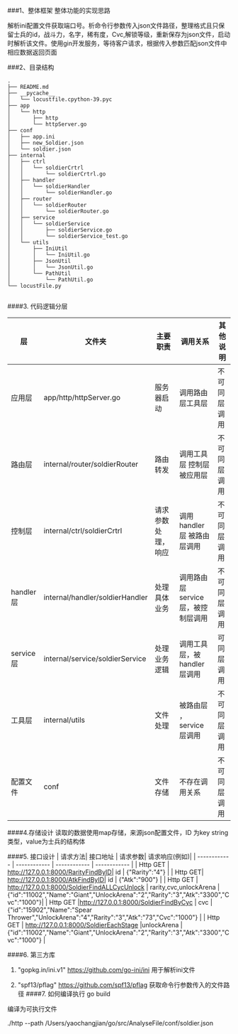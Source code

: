 
###1、整体框架
整体功能的实现思路

解析ini配置文件获取端口号。析命令行参数传入json文件路径，整理格式且只保留士兵的id，战斗力，名字，稀有度，Cvc,解锁等级，重新保存为json文件，启动时解析该文件。使用gin开发服务，等待客户请求，根据传入参数匹配json文件中相应数据返回页面

###2、目录结构
```
.
├── README.md
├── __pycache__
│   └── locustfile.cpython-39.pyc
├── app
│   └── http
│       ├── http
│       └── httpServer.go
├── conf
│   ├── app.ini
│   ├── new_Soldier.json
│   └── soldier.json
├── internal
│   ├── ctrl
│   │   └── soldierCrtrl
│   │       └── soldierCrtrl.go
│   ├── handler
│   │   └── soldierHandler
│   │       └── soldierHandler.go
│   ├── router
│   │   └── soldierRouter
│   │       └── soldierRouter.go
│   ├── service
│   │   └── soldierService
│   │       ├── soldierService.go
│   │       └── soldierService_test.go
│   └── utils
│       ├── IniUtil
│       │   └── IniUtil.go
│       ├── JsonUtil
│       │   └── JsonUtil.go
│       └── PathUtil
│           └── PathUtil.go
└── locustFile.py


```

####3. 代码逻辑分层




|层|文件夹|主要职责|调用关系|其他说明|
| ------------ | ------------ | ------------ | ------------ | ------------ |
|应用层 |app/http/httpServer.go  |服务器启动 |调用路由层工具层   |不可同层调用
|路由层 |internal/router/soldierRouter  |路由转发 | 调用工具层 控制层 被应用层   |不可同层调用
|控制层 |internal/ctrl/soldierCrtrl  |请求参数处理，响应 | 调用handler层 被路由层调用    |不可同层调用
|handler层 |internal/handler/soldierHandler  |处理具体业务 | 调用路由层service层，被控制层调用    |不可同层调用
|service层   |internal/service/soldierService  |处理业务逻辑 | 调用工具层，被handler层调用    |可同层调用
|工具层  |internal/utils  |文件处理 | 被路由层 ，service层调用  |不可同层调用
| 配置文件 |conf  |文件存储 | 不存在调用关系    |不可同层调用

####4.存储设计
读取的数据使用map存储，来源json配置文件，ID 为key string类型，value为士兵的结构体

####5. 接口设计
|   请求方法| 接口地址  |   请求参数|   请求响应(例如)|
| ------------ | ------------ | ------------ | ------------ |
|  Http GET |   http://127.0.0.1:8000/RarityFindByID| id  |  {"Rarity":"4"} |
|   Http GET|   http://127.0.0.1:8000/AtkFindByID|  id |  {"Atk":"900"} |
| Http GET  |  http://127.0.0.1:8000/SoldierFindALLCycUnlock | rarity,cvc,unlockArena  | {"id":"11002","Name":"Giant","UnlockArena":"2","Rarity":"3","Atk":"3300","Cvc":"1000"}|
| Http GET  |http://127.0.0.1:8000/SoldierFindByCyc   |  cvc | {"id":"15902","Name":"Spear Thrower","UnlockArena":"4","Rarity":"3","Atk":"73","Cvc":"1000"}  |
| Http GET  | http://127.0.0.1:8000/SoldierEachStage  |unlockArena   |  {"id":"11002","Name":"Giant","UnlockArena":"2","Rarity":"3","Atk":"3300","Cvc":"1000"} |

####6. 第三方库
1. "gopkg.in/ini.v1"
   https://github.com/go-ini/ini
   用于解析ini文件

2. "spf13/pflag"
   https://github.com/spf13/pflag
   获取命令行参数传入的文件路径
####7. 如何编译执行
go build

编译为可执行文件

./http --path /Users/yaochangjian/go/src/AnalyseFile/conf/soldier.json





